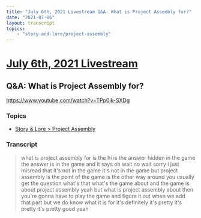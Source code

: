 ```yaml
---
title: "July 6th, 2021 Livestream Q&A: What is Project Assembly for?"
date: "2021-07-06"
layout: transcript
topics:
    - "story-and-lore/project-assembly"
---
```

# [July 6th, 2021 Livestream](../2021-07-06.md)
## Q&A: What is Project Assembly for?
https://www.youtube.com/watch?v=TPp0jk-SXDg

### Topics
* [Story & Lore > Project Assembly](../topics/story-and-lore/project-assembly.md)

### Transcript

> what is project assembly for is the hi is the answer hidden in the game the answer is in the game and it says oh wait no wait sorry i just misread that it's not in the game it's not in the game but project assembly is the point of the game is the other way around you usually get the question what's that what's the game about and the game is about project assembly yeah but what is project assembly about then you're gonna have to play the game and figure it out when we add that part but we do know what it is for it's definitely it's pretty it's pretty it's pretty good yeah
